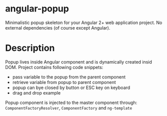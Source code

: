 # angular-popup
Minimalistic popup skeleton for your Angular 2+ web application project. No external dependencies (of course except Angular).

# Description
Popup lives inside Angular component and is dynamically created insid DOM. Project contains following code snippets:
- pass variable to the popup from the parent component
- retrieve variable from popup to parent component
- popup can bye closed by button or ESC key on keyboard
- drag and drop example

Popup component is injected to the master component through: `ComponentFactoryResolver`, `ComponentFactory` and `ng-template`